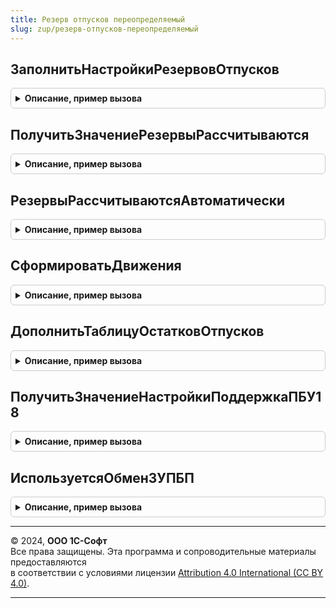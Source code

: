 ```yaml
---
title: Резерв отпусков переопределяемый
slug: zup/резерв-отпусков-переопределяемый
---
```



## ЗаполнитьНастройкиРезервовОтпусков
<details style="margin: 1em 0; padding: 0.5em; border: 1px solid #ccc; border-radius: 6px;">

<summary style="font-weight: bold; cursor: pointer;">Описание, пример вызова</summary>

```bsl

// Дозаполнение параметров структуры с настройками.
//
// Параметры:
//   Настройки - Структура - Описание в ОМ.РезервОтпусков.НастройкиРезервовОтпусков().
//   Организация - Спр.Организации.СправочникСсылка - Организация.
//   Период - Дата - Период дат.
//
Процедура ЗаполнитьНастройкиРезервовОтпусков(Настройки, Организация, Период) Экспорт
```

Пример вызова
```bsl
РезервОтпусковПереопределяемый.ЗаполнитьНастройкиРезервовОтпусков(Настройки, Организация, Период) 
```
</details>

## ПолучитьЗначениеРезервыРассчитываются
<details style="margin: 1em 0; padding: 0.5em; border: 1px solid #ccc; border-radius: 6px;">

<summary style="font-weight: bold; cursor: pointer;">Описание, пример вызова</summary>

```bsl

// Уточняет необходимость выполнять расчет резервов, устанавливается в Ложь,
// когда резервы рассчитываются в другой программе.
//
// Параметры:
//	РезервыРассчитываются - тип булево.
//
Процедура ПолучитьЗначениеРезервыРассчитываются(РезервыРассчитываются) Экспорт
```

Пример вызова
```bsl
РезервОтпусковПереопределяемый.ПолучитьЗначениеРезервыРассчитываются(РезервыРассчитываются) 
```
</details>

## РезервыРассчитываютсяАвтоматически
<details style="margin: 1em 0; padding: 0.5em; border: 1px solid #ccc; border-radius: 6px;">

<summary style="font-weight: bold; cursor: pointer;">Описание, пример вызова</summary>

```bsl

// Уточняет возможность использования автоматического расчета резервов,
// устанавливается в Ложь, когда авторасчет резервов отключен.
//
// Возвращаемое значение:
//  Булево - Истина, если используется авторасчет.
//
Функция РезервыРассчитываютсяАвтоматически() Экспорт
```

Пример вызова
```bsl
Результат = РезервОтпусковПереопределяемый.РезервыРассчитываютсяАвтоматически() 
```
</details>

## СформироватьДвижения
<details style="margin: 1em 0; padding: 0.5em; border: 1px solid #ccc; border-radius: 6px;">

<summary style="font-weight: bold; cursor: pointer;">Описание, пример вызова</summary>

```bsl

// Процедура предназначена для формирования движений по месту внедрения.
//
// Параметры:
//	Объект - конкретный экземпляр документа Начисление оценочных обязательств по отпускам (ДокументОбъект.НачислениеОценочныхОбязательствПоОтпускам)
//	Отказ  - булево, признак отказа от проведения документа.
//	РежимПроведения - режим проведения документа.
//
Процедура СформироватьДвижения(Объект, Отказ, РежимПроведения) Экспорт
```

Пример вызова
```bsl
РезервОтпусковПереопределяемый.СформироватьДвижения(Объект, Отказ, РежимПроведения) 
```
</details>

## ДополнитьТаблицуОстатковОтпусков
<details style="margin: 1em 0; padding: 0.5em; border: 1px solid #ccc; border-radius: 6px;">

<summary style="font-weight: bold; cursor: pointer;">Описание, пример вызова</summary>

```bsl

// Процедура предназначена для дополнения таблицы параметров данными об остатках отпусков
// и ФОТ с учетом специфики места внедрения.
//
// Параметры:
//   Организация - Спр.Организации.СправочникСсылка - Организация.
//   Период - Дата - Период дат.
//   ОстаткиОтпусков - таблица значений.
//		Структура таблицы ОстаткиОтпусков.
//			Организация
//			Подразделение
//			МестоВСтруктуреПредприятия
//			Сотрудник
//			СпособОтраженияЗарплатыВБухучете
//			СтатьяФинансирования
//			ОблагаетсяЕНВД
//			ОстатокОтпусков
//			СреднийЗаработок
//
Процедура ДополнитьТаблицуОстатковОтпусков(Организация, Период, ОстаткиОтпусков) Экспорт
```

Пример вызова
```bsl
РезервОтпусковПереопределяемый.ДополнитьТаблицуОстатковОтпусков(Организация, Период, ОстаткиОтпусков) 
```
</details>

## ПолучитьЗначениеНастройкиПоддержкаПБУ18
<details style="margin: 1em 0; padding: 0.5em; border: 1px solid #ccc; border-radius: 6px;">

<summary style="font-weight: bold; cursor: pointer;">Описание, пример вызова</summary>

```bsl

// Процедура предназначена для получения настройки учетной политики ПоддержкаПБУ18
// с учетом специфики места внедрения.
//
// Параметры:
// 	Организация - СправочникСсылка.Организации - организация (филиал), по которой получается настройка.
// 	ДатаАктуальности - Дата - дата, на которую получается настройка.
// 	ПоддержкаПБУ18 - Булево - в параметр помещается вычисленное значение настройки.
//
Процедура ПолучитьЗначениеНастройкиПоддержкаПБУ18(Организация, ДатаАктуальности, ПоддержкаПБУ18) Экспорт
```

Пример вызова
```bsl
РезервОтпусковПереопределяемый.ПолучитьЗначениеНастройкиПоддержкаПБУ18(Организация, ДатаАктуальности, ПоддержкаПБУ18) 
```
</details>

## ИспользуетсяОбменЗУПБП
<details style="margin: 1em 0; padding: 0.5em; border: 1px solid #ccc; border-radius: 6px;">

<summary style="font-weight: bold; cursor: pointer;">Описание, пример вызова</summary>

```bsl

// Процедура предназначена для получения настройки использования обмена с БП3
// с учетом специфики места внедрения.
//
// Параметры:
// 	ОбменИспользуется - Булево - в параметр помещается вычисленное значение настройки.
// 	Организация - СправочникСсылка.Организации - организация (филиал), по которой получается настройка.
//
Процедура ИспользуетсяОбменЗУПБП(ОбменИспользуется, Организация) Экспорт
```

Пример вызова
```bsl
РезервОтпусковПереопределяемый.ИспользуетсяОбменЗУПБП(ОбменИспользуется, Организация) 
```
</details>

---

© 2024, **ООО 1С-Софт**  
Все права защищены. Эта программа и сопроводительные материалы предоставляются  
в соответствии с условиями лицензии [Attribution 4.0 International (CC BY 4.0)](https://creativecommons.org/licenses/by/4.0/legalcode).

---
